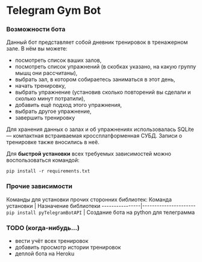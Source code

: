 # Telegram Gym Bot

### Возможности бота
Данный бот представляет собой дневник тренировок в тренажерном зале. 
В нём вы можете:
* посмотреть список ваших залов,
* посмотреть список упражнений (в скобках указано, на какую группу мышц они рассчитаны),
* выбрать зал, в котором собираетесь заниматься в этот день,
* начать тренировку, 
* выбрать упражнение (установив сколько повторений вы сделали и сколько минут потратили),
* добавить ещё подход этого упражнения,
* выбрать другое упражнение,
* завершить тренировку

Для хранения данных о залах и об упражнениях использовалась SQLite — компактная встраиваемая кроссплатформенная СУБД.
Записи о тренировке также вносились в неё.

Для **быстрой установки** всех требуемых зависимостей можно воспользоваться командой:

`pip install -r requirements.txt`


### Прочие зависимости
Команды для установки прочих сторонних библиотек:
Команда установки  | Назначение библиотеки
----------------|----------------------
`pip install pyTelegramBotAPI`       | Создание бота на python для телеграмма


### TODO (когда-нибудь...)
* вести учёт всех тренировок
* добавить просмотр истории тренировок
* деплой бота на Heroku
